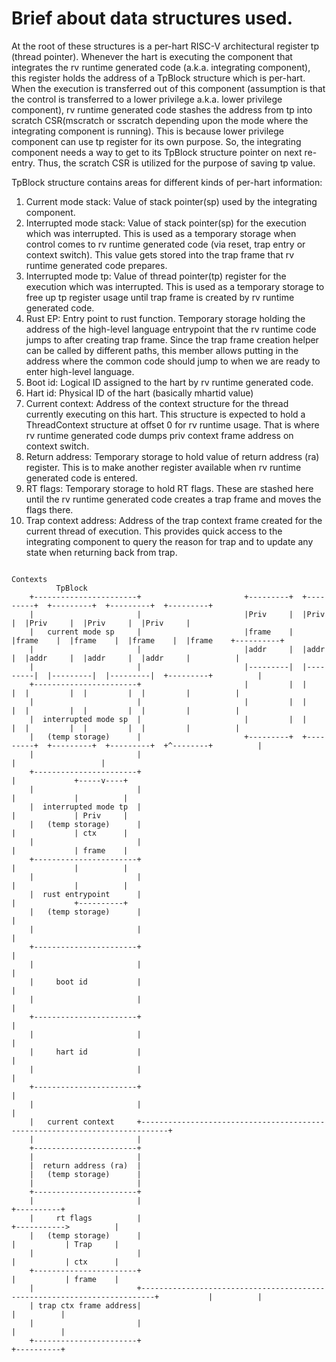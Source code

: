 # Brief about data structures used.

At the root of these structures is a per-hart RISC-V architectural register tp
(thread pointer). Whenever the hart is executing the component that integrates
the rv runtime generated code (a.k.a. integrating component), this register
holds the address of a TpBlock structure which is per-hart. When the execution
is transferred out of this component (assumption is that the control is
transferred to a lower privilege a.k.a. lower privilege component), rv runtime
generated code stashes the address from tp into scratch CSR(mscratch or sscratch
depending upon the mode where the integrating component is running). This is
because lower privilege component can use tp register for its own purpose.
So, the integrating component needs a way to get to its TpBlock structure
pointer on next re-entry. Thus, the scratch CSR is utilized for the purpose of
saving tp value.

TpBlock structure contains areas for different kinds of per-hart information:
1.  Current mode stack: Value of stack pointer(sp) used by the integrating
    component.
2.  Interrupted mode stack: Value of stack pointer(sp) for the execution which
    was interrupted. This is used as a temporary storage when control comes
    to rv runtime generated code (via reset, trap entry or context switch).
    This value gets stored into the trap frame that rv runtime generated code
    prepares.
3.  Interrupted mode tp: Value of thread pointer(tp) register for the execution
    which was interrupted. This is used as a temporary storage to free up tp
    register usage until trap frame is created by rv runtime generated code.
4.  Rust EP: Entry point to rust function. Temporary storage holding the address
    of the high-level language entrypoint that the rv runtime code jumps to
    after creating trap frame. Since the trap frame creation helper can be
    called by different paths, this member allows putting in the address where
    the common code should jump to when we are ready to enter high-level
    language.
5.  Boot id: Logical ID assigned to the hart by rv runtime generated code.
6.  Hart id: Physical ID of the hart (basically mhartid value)
7.  Current context: Address of the context structure for the thread
    currently executing on this hart. This structure is expected to hold a
    ThreadContext structure at offset 0 for rv runtime usage. That is where
    rv runtime generated code dumps priv context frame address on context
    switch.
8.  Return address: Temporary storage to hold value of return address (ra)
    register. This is to make another register available when rv runtime
    generated code is entered.
9.  RT flags: Temporary storage to hold RT flags. These are stashed here
    until the rv runtime generated code creates a trap frame and moves the
    flags there.
10. Trap context address: Address of the trap context frame created for the
    current thread of execution. This provides quick access to the integrating
    component to query the reason for trap and to update any state when
    returning back from trap.

```
                                                                             Contexts                                              
          TpBlock
    +-----------------------+                       +---------+  +---------+  +---------+  +---------+  +---------+                
    |                       |                       |Priv     |  |Priv     |  |Priv     |  |Priv     |  |Priv     |                
    |   current mode sp     |                       |frame    |  |frame    |  |frame    |  |frame    |  |frame    +----------+     
    |                       |                       |addr     |  |addr     |  |addr     |  |addr     |  |addr     |          |     
    |                       |                       |---------|  |---------|  |---------|  |---------|  +---------+          |     
    +-----------------------+                       |         |  |         |  |         |  |         |  |         |          |     
    |                       |                       |         |  |         |  |         |  |         |  |         |          |     
    |  interrupted mode sp  |                       |         |  |         |  |         |  |         |  |         |          |     
    |   (temp storage)      |                       +---------+  +---------+  +---------+  +---------+  +^--------+          |     
    |                       |                                                                            |                   |     
    +-----------------------+                                                                            |             +-----v----+
    |                       |                                                                            |             |          |
    |  interrupted mode tp  |                                                                            |             | Priv     |
    |   (temp storage)      |                                                                            |             | ctx      |
    |                       |                                                                            |             | frame    |
    +-----------------------+                                                                            |             |          |
    |                       |                                                                            |             |          |
    |  rust entrypoint      |                                                                            |             +----------+
    |   (temp storage)      |                                                                            |                         
    |                       |                                                                            |                         
    +-----------------------+                                                                            |                         
    |                       |                                                                            |                         
    |     boot id           |                                                                            |                         
    |                       |                                                                            |                         
    +-----------------------+                                                                            |                         
    |                       |                                                                            |                         
    |     hart id           |                                                                            |                         
    |                       |                                                                            |                         
    +-----------------------+                                                                            |                         
    |                       |                                                                            |                         
    |   current context     +----------------------------------------------------------------------------+                         
    |                       |                                                                                                      
    +-----------------------+                                                                                                      
    |                       |                                                                                                      
    |  return address (ra)  |                                                                                                      
    |   (temp storage)      |                                                                                                      
    |                       |                                                                                                      
    +-----------------------+                                                                                                      
    |                       |                                                                                     +----------+     
    |     rt flags          |                                                                         +----------->          |     
    |   (temp storage)      |                                                                         |           | Trap     |     
    |                       |                                                                         |           | ctx      |     
    +-----------------------+                                                                         |           | frame    |     
    |                       +-------------------------------------------------------------------------+           |          |     
    | trap ctx frame address|                                                                                     |          |     
    |                       |                                                                                     |          |     
    +-----------------------+                                                                                     +----------+     

```
